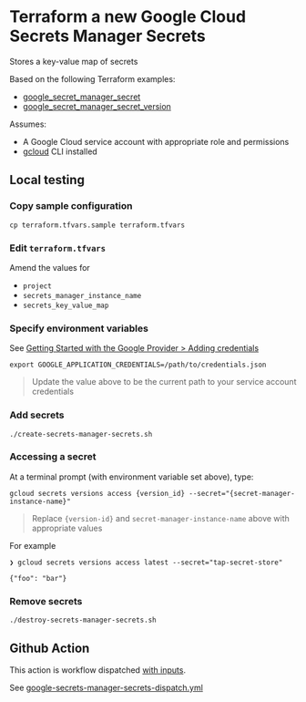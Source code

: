 # Terraform a new Google Cloud Secrets Manager Secrets

Stores a key-value map of secrets

Based on the following Terraform examples:

* [google_secret_manager_secret](https://registry.terraform.io/providers/hashicorp/google/latest/docs/data-sources/secret_manager_secret)
* [google_secret_manager_secret_version](https://registry.terraform.io/providers/hashicorp/google/latest/docs/resources/secret_manager_secret_version)


Assumes:

* A Google Cloud service account with appropriate role and permissions
* [gcloud](https://cloud.google.com/sdk/docs/install) CLI installed


## Local testing

### Copy sample configuration

```
cp terraform.tfvars.sample terraform.tfvars
```

### Edit `terraform.tfvars`

Amend the values for

* `project`
* `secrets_manager_instance_name`
* `secrets_key_value_map`


### Specify environment variables

See [Getting Started with the Google Provider > Adding credentials](https://registry.terraform.io/providers/hashicorp/google/latest/docs/guides/getting_started#adding-credentials)

```
export GOOGLE_APPLICATION_CREDENTIALS=/path/to/credentials.json
```
> Update the value above to be the current path to your service account credentials

### Add secrets

```
./create-secrets-manager-secrets.sh
```


### Accessing a secret

At a terminal prompt (with environment variable set above), type:

```
gcloud secrets versions access {version_id} --secret="{secret-manager-instance-name}"
```
> Replace `{version-id}` and `secret-manager-instance-name` above with appropriate values

For example

```
❯ gcloud secrets versions access latest --secret="tap-secret-store"

{"foo": "bar"}
```

### Remove secrets

```
./destroy-secrets-manager-secrets.sh
```


## Github Action

This action is workflow dispatched [with inputs](https://docs.github.com/en/actions/using-workflows/workflow-syntax-for-github-actions#onworkflow_dispatchinputs).

See [google-secrets-manager-secrets-dispatch.yml](https://github.com/clicktruck/google-actions/actions/workflows/google-secrets-manager-secrets-dispatch.yml)
